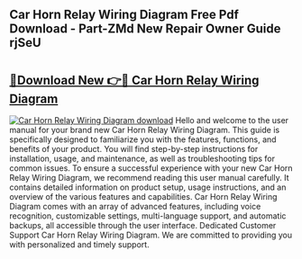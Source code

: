 ## Car Horn Relay Wiring Diagram Free Pdf Download - Part-ZMd New Repair Owner Guide rjSeU

# <h2><a href="http://dfjwar.blite.top/?on=Car+Horn+Relay+Wiring+Diagram">🔗Download New 👉🔴 Car Horn Relay Wiring Diagram</a></h2>

[![Car Horn Relay Wiring Diagram download](https://i.imgur.com/lujVjoI.png)](http://dfjwar.blite.top/?on=Car+Horn+Relay+Wiring+Diagram)
Hello and welcome to the user manual for your brand new Car Horn Relay Wiring Diagram. This guide is specifically designed to familiarize you with the features, functions, and benefits of your product. You will find step-by-step instructions for installation, usage, and maintenance, as well as troubleshooting tips for common issues. To ensure a successful experience with your new Car Horn Relay Wiring Diagram, we recommend reading this user manual carefully. It contains detailed information on product setup, usage instructions, and an overview of the various features and capabilities. Car Horn Relay Wiring Diagram comes with an array of advanced features, including voice recognition, customizable settings, multi-language support, and automatic backups, all accessible through the user interface. Dedicated Customer Support Car Horn Relay Wiring Diagram. We are committed to providing you with personalized and timely support.
